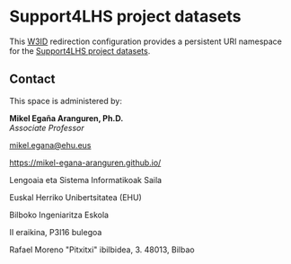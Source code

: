 # Support4LHS project datasets

This [W3ID](https://w3id.org) redirection configuration provides a persistent URI namespace for the [Support4LHS project datasets](https://semantics.inf.um.es/support4lhs).

## Contact

This space is administered by:  

**Mikel Egaña Aranguren, Ph.D.**  
*Associate Professor*  

mikel.egana@ehu.eus

https://mikel-egana-aranguren.github.io/

Lengoaia eta Sistema Informatikoak Saila

Euskal Herriko Unibertsitatea (EHU)

Bilboko Ingeniaritza Eskola

II eraikina, P3I16 bulegoa

Rafael Moreno "Pitxitxi" ibilbidea, 3. 48013, Bilbao
